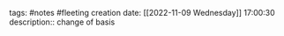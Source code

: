 tags: #notes #fleeting
creation date: [[2022-11-09 Wednesday]] 17:00:30
description:: change of basis

